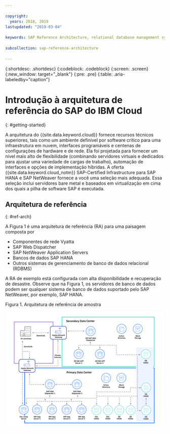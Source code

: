 ```yaml
---

copyright:
  years: 2018, 2019
lastupdated: "2019-03-04"

keywords: SAP Reference Architecture, relational database management systems, RDBMS, SAP Web Dispatcher, SAP NetWeaver Application Servers, application servers, database, high availability, disaster recovery

subcollection: sap-reference-architecture

---
```


{:shortdesc: .shortdesc}
{:codeblock: .codeblock}
{:screen: .screen}
{:new_window: target="_blank"}
{:pre: .pre}
{:table: .aria-labeledby="caption"}

# Introdução à arquitetura de referência do SAP do IBM Cloud
{: #getting-started}

A arquitetura do {{site.data.keyword.cloud}} fornece recursos técnicos superiores, tais como um ambiente definível por software crítico para uma infraestrutura em nuvem, interfaces programáveis e centenas de configurações de hardware e de rede. Ela foi projetada para fornecer um nível mais alto de flexibilidade (combinando servidores virtuais e dedicados para ajustar uma variedade de cargas de trabalho), automação de interfaces e opções de implementação híbridas. A oferta {{site.data.keyword.cloud_notm}} SAP-Certified Infrastructure para SAP HANA e SAP NetWeaver fornece a você uma seleção mais adequada. Essa seleção inclui servidores bare metal e baseados em virtualização em cima dos quais a pilha de software SAP é executada.

## Arquitetura de referência
{: #ref-arch}

A Figura 1 é uma arquitetura de referência (RA) para uma paisagem composta por

  * Componentes de rede Vyatta
  * SAP Web Dispatcher
  * SAP NetWeaver Application Servers
  * Bancos de dados SAP HANA
  * Outros sistemas de gerenciamento de banco de dados relacional (RDBMS)

A RA de exemplo está configurada com alta disponibilidade e recuperação de desastre. Observe que na Figura 1, os servidores de banco de dados podem ser qualquer sistema de banco de dados suportado pelo SAP NetWeaver, por exemplo, SAP HANA.

Figura 1. Arquitetura de referência de amostra

![Figura 1. Arquitetura de referência de amostra](/images/SAP-optimization-ref-architecture-20180527.png "Arquitetura de referência de amostra")
